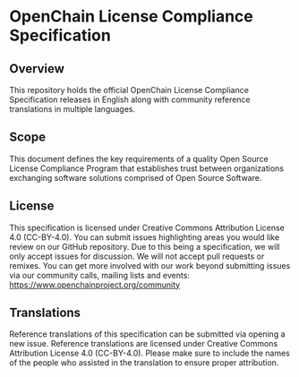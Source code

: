 # OpenChain License Compliance Specification

## Overview

This repository holds the official OpenChain License Compliance Specification releases in English along with community reference translations in multiple languages.

## Scope 

This document defines the key requirements of a quality Open Source License Compliance Program that establishes trust between organizations exchanging software solutions comprised of Open Source Software.

## License

This specification is licensed under Creative Commons Attribution License 4.0 (CC-BY-4.0). You can submit issues highlighting areas you would like review on our GitHub repository. Due to this being a specification, we will only accept issues for discussion. We will not accept pull requests or remixes. You can get more involved with our work beyond submitting issues via our community calls, mailing lists and events: https://www.openchainproject.org/community

## Translations

Reference translations of this specification can be submitted via opening a new issue. Reference translations are licensed under Creative Commons Attribution License 4.0 (CC-BY-4.0). Please make sure to include the names of the people who assisted in the translation to ensure proper attribution.
